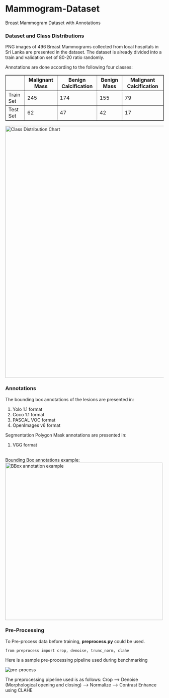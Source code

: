 # Mammogram-Dataset
Breast Mammogram Dataset with Annotations

### Dataset and Class Distributions

PNG images of 496 Breast Mammograms collected from local hospitals in Sri Lanka are presented in the dataset.
The dataset is already divided into a train and validation set of 80-20 ratio randomly. 

Annotations are done according to the following four classes:

<table border="1">
  <tr>
    <th></th>
    <th>Malignant Mass</th>
    <th>Benign Calcification</th>
    <th>Benign Mass</th>
    <th>Malignant Calcification</th>
  </tr>
  <tr>
    <td>Train Set</td>
    <td>245</td>
    <td>174</td>
    <td>155</td>
    <td>79</td>
  </tr>
  <tr>
    <td>Test Set</td>
    <td>62</td>
    <td>47</td>
    <td>42</td>
    <td>17</td>
  </tr>
</table>

<img src="https://github.com/oshani-jayawardane/Mammogram-Dataset/assets/66548835/59dbbfc7-921d-420d-a383-3195f3028e58" alt="Class Distribution Chart" width="800px">

### Annotations

The bounding box annotations of the lesions are presented in:
1. Yolo 1.1 format
2. Coco 1.1 format
3. PASCAL VOC format
4. OpenImages v6 format

Segmentation Polygon Mask annotations are presented in:
1. VGG format
<br>
Bounding Box annotations example:
<br>
<img src="https://github.com/oshani-jayawardane/Mammogram-Dataset/assets/66548835/96c72078-5279-4c72-b855-d8d617ad7f4e" alt="BBox annotation example" width="500px">
<br>

### Pre-Processing

To Pre-process data before training, **preprocess.py** could be used.
```
from preprocess import crop, denoise, trunc_norm, clahe
```

Here is a sample pre-processing pipeline used during benchmarking

![pre-process](https://github.com/oshani-jayawardane/Mammogram-Dataset/assets/66548835/d2b4cc70-f1d3-4b72-bb9b-8c8a946f946b)

The preprocessing pipeline used is as follows: Crop --> Denoise (Morphological opening and closing) --> Normalize --> Contrast Enhance using CLAHE
